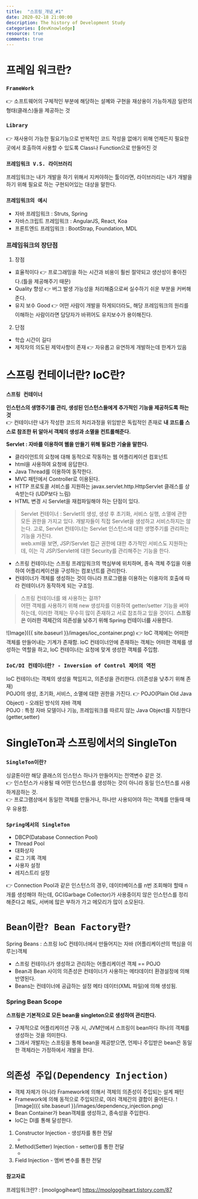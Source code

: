 ```yaml
---
title:  "스프링_개념_#1"
date: 2020-02-18 21:00:00
description: The history of Development Study
categories: [devKnowledge]
resource: true
comments: true
---
```


# 프레임 워크란?
### `FrameWork`
👉 소프트웨어의 구체적인 부분에 해당하는 설꼐와 구현을 재상용이 가능하게끔 일련의 형태(클래스)들을 제공하는 것 <br>

### `Library`
👉 재사용이 가능한 필요기능으로 반복적인 코드 작성을 없애기 위해 언제든지 필요한 곳에서 호출하여 사용할 수 있도록 Class나 Function으로 만들어진 것 <br>

### `프레임워크 V.S. 라이브러리`
프레임워크는 내가 개발을 하기 위해서 지켜야하는 툴이라면, 라이브러리는 내가 개발을 하기 위해 필요로 하는 구현되어있는 대상을 말한다. <br>

### `프레임워크의 예시`
- 자바 프레임워크 : Struts, Spring
- 자바스크립트 프레임워크 : AngularJS, React, Koa
- 프론트엔드 프레임워크 : BootStrap, Foundation, MDL

### 프레임워크의 장단점
1. 장점
- 효율적이다 👉 프로그래밍을 하는 시간과 비용이 훨씬 절약되고 생산성이 좋아진다.(틀을 제공해주기 때문)
- Quality 향상 👉 버그 발생 가능성을 처리해줌으로써 실수하기 쉬운 부분을 커버해준다.
- 유지 보수 Good 👉 어떤 사람이 개발을 하게되더라도, 해당 프레임워크의 원리를 이해하는 사람이라면 담당자가 바뀌어도 유지보수가 용이해진다.

2. 단점
- 학습 시간이 길다
- 제작자의 의도된 제약사항이 존재 👉 자유롭고 유연하게 개발하는데 한계가 있음

# 스프링 컨테이너란? IoC란?
### `스프링 컨테이너`
**인스턴스의 생명주기를 관리, 생성된 인스턴스들에게 추가적인 기능을 제공하도록 하는 것** <br>
👉 컨테이너란 내가 작성한 코드의 처리과정을 위임받은 독립적인 존재로 **내 코드를 스스로 참조한 뒤 알아서 객체의 생성과 소멸을 컨트롤해준다.** <br>

**Servlet : 자바를 이용하여 웹을 만들기 위해 필요한 기술을 말한다.** <br>
- 클라이언트의 요청에 대해 동적으로 작동하는 웹 어플리케이션 컴포넌트
- html을 사용하여 요청에 응답한다.
- Java Thread를 이용하여 동작한다.
- MVC 패턴에서 Controller로 이용된다.
- HTTP 프로토콜 서비스를 지원하는 javax.servlet.http.HttpServlet 클래스를 상속받는다 (UDP보다 느림)
- HTML 변경 시 Servlet을 재컴파일해야 하는 단점이 있다.

> Servlet 컨테이너 : Servlet의 생성, 생성 후 초기화, 서비스 실행, 소멸에 관한 모든 권한을 가지고 있다. 개발자들이 직접 Servlet을 생성하고 서비스하지는 않는다. 고로, Servlet 컨테이너는 Servlet 인스턴스에 대한 생명주기를 관리하는 기능을 가진다. <br>
web.xml을 보면, JSP/Servlet 접근 권한에 대한 추가적인 서비스도 지원하는데, 이는 각 JSP/Servlet에 대한 Security를 관리해주는 기능을 한다. <br>

- 스프링 컨테이너는 스프링 프레임워크의 핵심부에 위치하며, 종속 객체 주입을 이용하여 어플리케이션을 구성하는 컴포넌트를 관리한다.
- 컨테이너가 객체를 생성하는 것이 아니라 프로그램을 이용하는 이용자의 호출에 따라 컨테이너가 동작하게 되는 구조임.

> 스프링 컨테이너를 왜 사용하는 걸까? <br>
어떤 객체를 사용하기 위해 new 생성자를 이용하여 getter/setter 기능을 써야하는데, 이러한 객체는 무수히 많이 존재하고 서로 참조하고 있을 것이디. **스프링은 이러한 객체간의 의존성을 낮추기 위해 Spring 컨테이너를 사용한다.** <br>

![Image]({{ site.baseurl }}/images/ioc_container.png)
👉 IoC 객체에는 어떠한 객체를 만들어내는 기계가 존재함. IoC 컨테이너안에 존재하는 객체는 어떠한 객체를 생성하는 역할을 하고, IoC 컨테이너는 요청에 맞게 생성한 객체를 주입함.

### `IoC/DI 컨테이너란? - Inversion of Control 제어의 역전`
IoC 컨테이너는 객체의 생성을 책임지고, 의존성을 관리한다. (의존성을 낮추기 위해 존재) <br>
POJO의 생성, 초기화, 서비스, 소멸에 대한 권한을 가진다. 👉 POJO(Plain Old Java Object) - 오래된 방식의 자바 객체 <br>
POJO : 특정 자바 모델이나 기능, 프레임워크를 따르지 않는 Java Object를 지칭한다(getter,setter) <br>

# SingleTon과 스프링에서의 SingleTon
### `SingleTon이란?`
싱글톤이란 해당 클래스의 인스턴스 하나가 만들어지는 전역변수 같은 것. <br>
👉 인스턴스가 사용될 때 어떤 인스턴스를 생성하는 것이 아니라 동일 인스턴스를 사용하게끔하는 것. <br>
👉 프로그램상에서 동일한 객체를 만들거나, 하나만 사용되어야 하는 객체를 만들때 매우 유용함. <br>

### `Spring에서의 SingleTon`
- DBCP(Database Connection Pool) 
- Thread Pool
- 대화상자
- 로그 기록 객체
- 사용자 설정
- 레지스트리 설정

👉 Connection Pool과 같은 인스턴스의 경우, 데이터베이스를 n번 조회해야 할때  n개를 생성해야 하는데, GC(Garbage Collector)가 사용중이지 않은 인스턴스를 정리해준다고 해도, 서버에 많은 부하가 가고 메모리가 많이 소모된다. <br>


# `Bean이란? Bean Factory란?`
Spring Beans : 스프링 IoC 컨테이너에서 만들어지는 자바 (어플리케이션의 핵심을 이루는)객체 <br>
- 스프링 컨테이너가 생성하고 관리하는 어플리케이션 객체 == POJO <br>
- Bean과 Bean 사이의 의존성은 컨테이너가 사용하는 메타데이터 환경설정에 의해 반영된다.
- Beans는 컨테이너에 공급하는 설정 메타 데이터(XML 파일)에 의해 생성됨.

### Spring Bean Scope
**스프링은 기본적으로 모든 bean을 singleton으로 생성하여 관리한다.** <br>
- 구체적으로 어플리케이션 구동 시, JVM안에서 스프링이 bean마다 하나의 객체를 생성하는 것을 의미한다.
- 그래서 개발자는 스프링을 통해 bean을 제공받으면, 언제나 주입받은 bean은 동일한 객체라는 가정하에서 개발을 한다.

# `의존성 주입(Dependency Injection)`
- 객체 자체가 아니라 Framework에 의해서 객체의 의존성이 주입되는 설계 패턴
- Framework에 의해 동적으로 주입되므로, 여러 객체간의 결합이 줄어든다.
![Image]({{ site.baseurl }}/images/dependency_injection.png)
- Bean Container가 bean객체를 생성하고, 종속성을 주입한다.
- IoC는 DI를 통해 달성한다. 

1. Constructor Injection - 생성자를 통한 전달
    - <constructor-arg ref="cat"></constructor-arg>
2. Method(Setter) Injection - setter()를 통한 전달
    - <property name="myName" value="poodle"></property>
3. Field Injection - 멤버 변수를 통한 전달

### `참고자료`
프레임워크란? : [moolgogiheart] https://moolgogiheart.tistory.com/87 <br>
